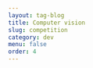 ```yaml
---
layout: tag-blog
title: Computer vision
slug: competition
category: dev
menu: false
order: 4
---
```

